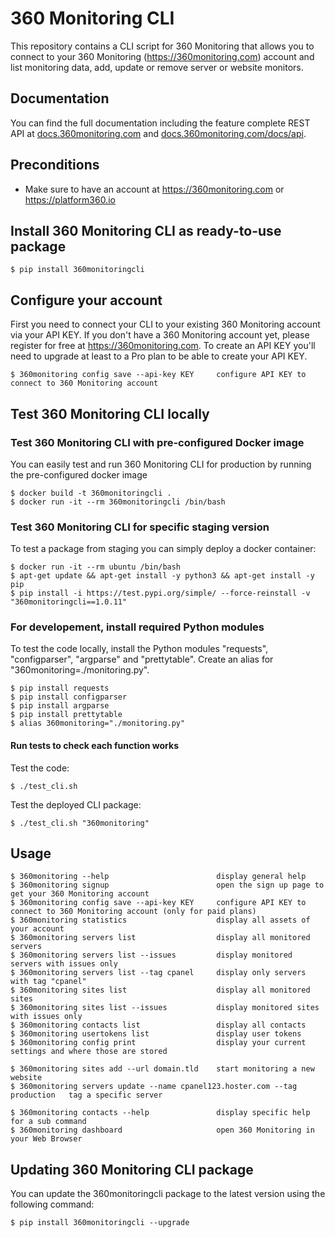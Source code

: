 # 360 Monitoring CLI

This repository contains a CLI script for 360 Monitoring that allows you to connect to your 360 Monitoring (https://360monitoring.com) account and list monitoring data, add, update or remove server or website monitors.

## Documentation

You can find the full documentation including the feature complete REST API at [docs.360monitoring.com](https://docs.360monitoring.com/docs) and [docs.360monitoring.com/docs/api](https://docs.360monitoring.com/docs/api).

## Preconditions

 * Make sure to have an account at https://360monitoring.com or https://platform360.io

## Install 360 Monitoring CLI as ready-to-use package

    $ pip install 360monitoringcli

## Configure your account

First you need to connect your CLI to your existing 360 Monitoring account via your API KEY. If you don't have a 360 Monitoring account yet, please register for free at https://360monitoring.com. To create an API KEY you'll need to upgrade at least to a Pro plan to be able to create your API KEY.

    $ 360monitoring config save --api-key KEY     configure API KEY to connect to 360 Monitoring account

## Test 360 Monitoring CLI locally

### Test 360 Monitoring CLI with pre-configured Docker image

You can easily test and run 360 Monitoring CLI for production by running the pre-configured docker image

    $ docker build -t 360monitoringcli .
    $ docker run -it --rm 360monitoringcli /bin/bash

### Test 360 Monitoring CLI for specific staging version

 To test a package from staging you can simply deploy a docker container:

    $ docker run -it --rm ubuntu /bin/bash
    $ apt-get update && apt-get install -y python3 && apt-get install -y pip
    $ pip install -i https://test.pypi.org/simple/ --force-reinstall -v "360monitoringcli==1.0.11"

### For developement, install required Python modules

 To test the code locally, install the Python modules "requests", "configparser", "argparse" and "prettytable".
 Create an alias for "360monitoring=./monitoring.py".

    $ pip install requests
    $ pip install configparser
    $ pip install argparse
    $ pip install prettytable
    $ alias 360monitoring="./monitoring.py"

#### Run tests to check each function works

Test the code:

    $ ./test_cli.sh

Test the deployed CLI package:

    $ ./test_cli.sh "360monitoring"
## Usage

    $ 360monitoring --help                        display general help
    $ 360monitoring signup                        open the sign up page to get your 360 Monitoring account
    $ 360monitoring config save --api-key KEY     configure API KEY to connect to 360 Monitoring account (only for paid plans)
    $ 360monitoring statistics                    display all assets of your account
    $ 360monitoring servers list                  display all monitored servers
    $ 360monitoring servers list --issues         display monitored servers with issues only
    $ 360monitoring servers list --tag cpanel     display only servers with tag "cpanel"
    $ 360monitoring sites list                    display all monitored sites
    $ 360monitoring sites list --issues           display monitored sites with issues only
    $ 360monitoring contacts list                 display all contacts
    $ 360monitoring usertokens list               display user tokens
    $ 360monitoring config print                  display your current settings and where those are stored

    $ 360monitoring sites add --url domain.tld    start monitoring a new website
    $ 360monitoring servers update --name cpanel123.hoster.com --tag production   tag a specific server

    $ 360monitoring contacts --help               display specific help for a sub command
    $ 360monitoring dashboard                     open 360 Monitoring in your Web Browser

## Updating 360 Monitoring CLI package
You can update the 360monitoringcli package to the latest version using the following command:

    $ pip install 360monitoringcli --upgrade
